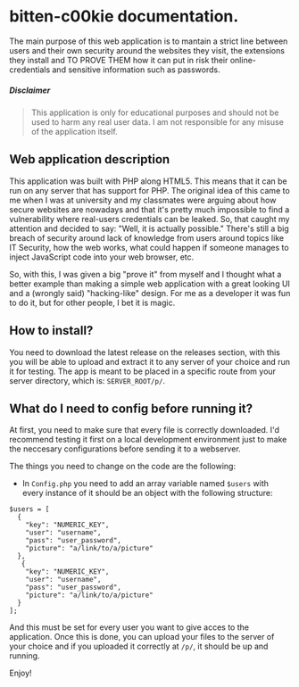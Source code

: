 # bitten-c00kie documentation.

The main purpose of this web application is to mantain a strict line between users and their own security around the websites they visit, the extensions they install and TO PROVE THEM how it can put in risk their online-credentials and sensitive information such as passwords.

##### Disclaimer
> This application is only for educational purposes and should not be used to harm any real user data. I am not responsible for any misuse of the application itself.


## Web application description
This application was built with PHP along HTML5. This means that it can be run on any server that has support for PHP. The original idea of this came to me when I was at university and my classmates were arguing about how secure websites are nowadays and that it's pretty much impossible to find a vulnerability where real-users credentials can be leaked. So, that caught my attention and decided to say: "Well, it is actually possible." There's still a big breach of security around lack of knowledge from users around topics like IT Security, how the web works, what could happen if someone manages to inject JavaScript code into your web browser, etc.

So, with this, I was given a big "prove it" from myself and I thought what a better example than making a simple web application with a great looking UI and a (wrongly said) "hacking-like" design. For me as a developer it was fun to do it, but for other people, I bet it is magic.

## How to install?
You need to download the latest release on the releases section, with this you will be able to upload and extract it to any server of your choice and run it for testing. The app is meant to be placed in a specific route from your server directory, which is: ```SERVER_ROOT/p/```.

## What do I need to config before running it?
At first, you need to make sure that every file is correctly downloaded. I'd recommend testing it first on a local development environment just to make the neccesary configurations before sending it to a webserver. 

The things you need to change on the code are the following:
* In ```Config.php``` you need to add an array variable named ```$users``` with every instance of it should be an object with the following structure:

```
$users = [
  {
    "key": "NUMERIC_KEY",
    "user": "username",
    "pass": "user_password",
    "picture": "a/link/to/a/picture"
  },
   {
    "key": "NUMERIC_KEY",
    "user": "username",
    "pass": "user_password",
    "picture": "a/link/to/a/picture"
  }
];
```

And this must be set for every user you want to give acces to the application. Once this is done, you can upload your files to the server of your choice and if you uploaded it correctly at ```/p/```, it should be up and running.

Enjoy!

